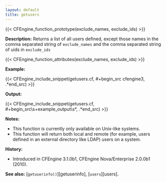 ```yaml
---
layout: default
title: getusers
---
```


{{< CFEngine_function_prototype(exclude_names, exclude_ids) >}}

**Description:** Returns a list of all users defined, except those names in the comma separated string of `exclude_names` and the comma separated string of uids in `exclude_ids`

{{< CFEngine_function_attributes(exclude_names, exclude_ids) >}}

**Example:**

{{< CFEngine_include_snippet(getusers.cf, #\+begin_src cfengine3, .*end_src) >}}

**Output:**

{{< CFEngine_include_snippet(getusers.cf, #\+begin_src\s+example_output\s*, .*end_src) >}}

**Notes:**

* This function is currently only available on Unix-like systems.
* This function will return both local and remote (for example, users defined in an external directory like LDAP) users on a system.

**History:**

* Introduced in CFEngine 3.1.0b1, CFEngine Nova/Enterprise 2.0.0b1 (2010).

**See also:** [`getuserinfo()`][getuserinfo], [`users`][users].
